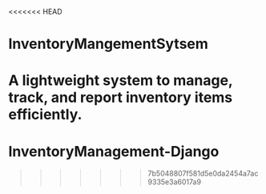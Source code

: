 <<<<<<< HEAD
# InventoryMangementSytsem
A lightweight system to manage, track, and report inventory items efficiently.
=======
# InventoryManagement-Django
>>>>>>> 7b5048807f581d5e0da2454a7ac9335e3a6017a9
